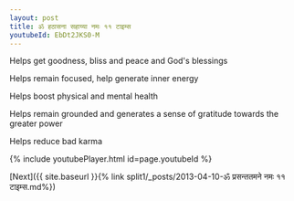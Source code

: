 ```yaml
---
layout: post
title: ॐ हठासना सहाय्या नमः ११ टाइम्स
youtubeId: EbDt2JKS0-M
---
```

 
 
Helps get goodness, bliss and peace and God's blessings
 
Helps remain focused, help generate inner energy 
 
Helps boost physical and mental health 
 
Helps remain grounded and generates a sense of gratitude towards the greater power 
 
Helps reduce bad karma
 
 
 
 


{% include youtubePlayer.html id=page.youtubeId %}
 
[Next]({{ site.baseurl }}{% link  split1/_posts/2013-04-10-ॐ प्रसन्ततमने नमः ११ टाइम्स.md%})
 
